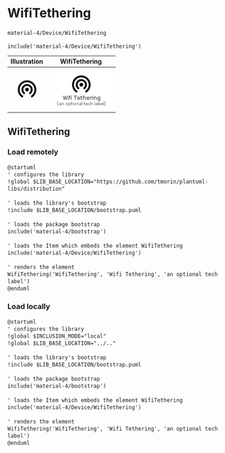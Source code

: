 # WifiTethering


```text
material-4/Device/WifiTethering
```

```text
include('material-4/Device/WifiTethering')
```



| Illustration | WifiTethering |
| :---: | :---: |
| ![illustration for Illustration](../../material-4/Device/WifiTethering.png) | ![illustration for WifiTethering](../../material-4/Device/WifiTethering.Local.png) |




## WifiTethering

### Load remotely
```plantuml
@startuml
' configures the library
!global $LIB_BASE_LOCATION="https://github.com/tmorin/plantuml-libs/distribution"

' loads the library's bootstrap
!include $LIB_BASE_LOCATION/bootstrap.puml

' loads the package bootstrap
include('material-4/bootstrap')

' loads the Item which embeds the element WifiTethering
include('material-4/Device/WifiTethering')

' renders the element
WifiTethering('WifiTethering', 'Wifi Tethering', 'an optional tech label')
@enduml
```

### Load locally
```plantuml
@startuml
' configures the library
!global $INCLUSION_MODE="local"
!global $LIB_BASE_LOCATION="../.."

' loads the library's bootstrap
!include $LIB_BASE_LOCATION/bootstrap.puml

' loads the package bootstrap
include('material-4/bootstrap')

' loads the Item which embeds the element WifiTethering
include('material-4/Device/WifiTethering')

' renders the element
WifiTethering('WifiTethering', 'Wifi Tethering', 'an optional tech label')
@enduml
```

